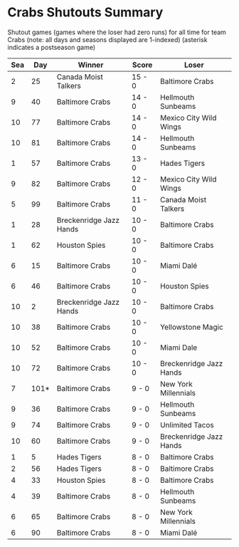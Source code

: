 # Crabs Shutouts Summary



Shutout games (games where the loser had zero runs) for all time for team Crabs (note: all days and seasons displayed are 1-indexed) (asterisk indicates a postseason game)


| Sea | Day | Winner | Score | Loser | 
| ------ |------ |------ |------ |------ |
| 2 | 25 | Canada Moist Talkers | 15 - 0 | Baltimore Crabs | 
| 9 | 40 | Baltimore Crabs | 14 - 0 | Hellmouth Sunbeams | 
| 10 | 77 | Baltimore Crabs | 14 - 0 | Mexico City Wild Wings | 
| 10 | 81 | Baltimore Crabs | 14 - 0 | Hellmouth Sunbeams | 
| 1 | 57 | Baltimore Crabs | 13 - 0 | Hades Tigers | 
| 9 | 82 | Baltimore Crabs | 12 - 0 | Mexico City Wild Wings | 
| 5 | 99 | Baltimore Crabs | 11 - 0 | Canada Moist Talkers | 
| 1 | 28 | Breckenridge Jazz Hands | 10 - 0 | Baltimore Crabs | 
| 1 | 62 | Houston Spies | 10 - 0 | Baltimore Crabs | 
| 6 | 15 | Baltimore Crabs | 10 - 0 | Miami Dalé | 
| 6 | 46 | Baltimore Crabs | 10 - 0 | Houston Spies | 
| 10 | 2 | Breckenridge Jazz Hands | 10 - 0 | Baltimore Crabs | 
| 10 | 38 | Baltimore Crabs | 10 - 0 | Yellowstone Magic | 
| 10 | 52 | Baltimore Crabs | 10 - 0 | Miami Dale | 
| 10 | 72 | Baltimore Crabs | 10 - 0 | Breckenridge Jazz Hands | 
| 7 | 101* | Baltimore Crabs | 9 - 0 | New York Millennials | 
| 9 | 36 | Baltimore Crabs | 9 - 0 | Hellmouth Sunbeams | 
| 9 | 74 | Baltimore Crabs | 9 - 0 | Unlimited Tacos | 
| 10 | 60 | Baltimore Crabs | 9 - 0 | Breckenridge Jazz Hands | 
| 1 | 5 | Hades Tigers | 8 - 0 | Baltimore Crabs | 
| 2 | 56 | Hades Tigers | 8 - 0 | Baltimore Crabs | 
| 4 | 33 | Houston Spies | 8 - 0 | Baltimore Crabs | 
| 4 | 39 | Baltimore Crabs | 8 - 0 | Hellmouth Sunbeams | 
| 6 | 65 | Baltimore Crabs | 8 - 0 | New York Millennials | 
| 6 | 90 | Baltimore Crabs | 8 - 0 | Miami Dalé | 


